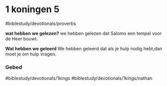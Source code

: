 # 	1 koningen 5 
#biblestudy/devotionals/proverbs

**wat hebben we gelezen?**
we hebben gelezen dat Salomo                  een tempel voor de Heer bouwt.

**Wat hebben we geleerd**
We hebben geleerd dat als je hulp nodig hebt,dan moet je om hulp vragen.

### Gebed 

#biblestudy/devotionals/1kings #biblestudy/devotionals/1kings/nathan